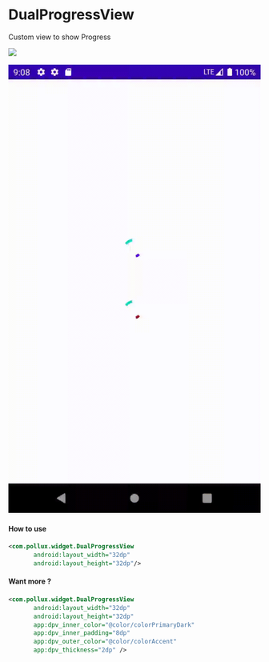 # DualProgressView
Custom view to show Progress


![](https://cdn-images-1.medium.com/max/2000/1*UXjjmYKRy8p5szzZv0gymA.png)


![ProgressView Demo](https://raw.githubusercontent.com/pollux-/DualProgressBar/master/raw/progress.gif)



#### How to use

```xml
<com.pollux.widget.DualProgressView
       android:layout_width="32dp"
       android:layout_height="32dp"/>
```

#### Want more ?

```xml
<com.pollux.widget.DualProgressView
       android:layout_width="32dp"
       android:layout_height="32dp"
       app:dpv_inner_color="@color/colorPrimaryDark"
       app:dpv_inner_padding="8dp"
       app:dpv_outer_color="@color/colorAccent"
       app:dpv_thickness="2dp" />

```
